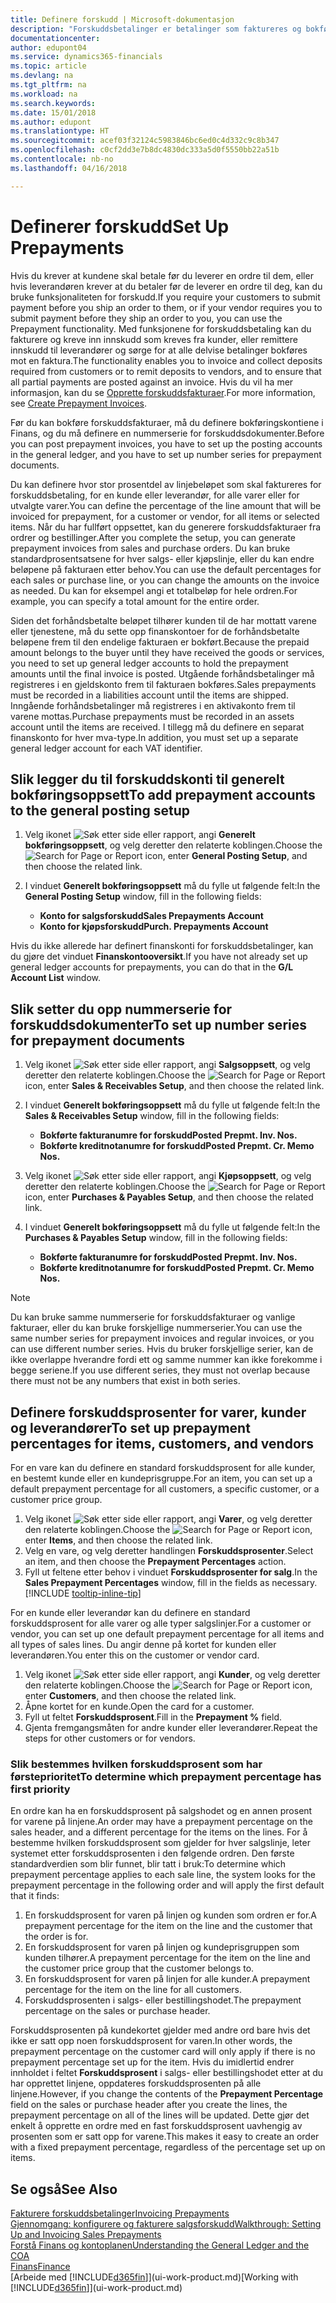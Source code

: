 ```yaml
---
title: Definere forskudd | Microsoft-dokumentasjon
description: "Forskuddsbetalinger er betalinger som faktureres og bokføres i en salgs- eller kjøpsforskuddsordre før endelig fakturering. Du må kanskje ha et innskudd før du produserer varer etter ordre, eller du må ha betaling før du sender varer til en kunde. Med funksjonene for forskuddsbetaling kan du fakturere og kreve inn innskudd som kreves fra kunder, eller remittere innskudd til leverandører. Dermed kan du sikre at alle betalinger bokføres mot en faktura."
documentationcenter: 
author: edupont04
ms.service: dynamics365-financials
ms.topic: article
ms.devlang: na
ms.tgt_pltfrm: na
ms.workload: na
ms.search.keywords: 
ms.date: 15/01/2018
ms.author: edupont
ms.translationtype: HT
ms.sourcegitcommit: acef03f32124c5983846bc6ed0c4d332c9c8b347
ms.openlocfilehash: c0cf2dd3e7b8dc4830dc333a5d0f5550bb22a51b
ms.contentlocale: nb-no
ms.lasthandoff: 04/16/2018

---
```

# <a name="set-up-prepayments"></a><span data-ttu-id="c5bfe-106">Definerer forskudd</span><span class="sxs-lookup"><span data-stu-id="c5bfe-106">Set Up Prepayments</span></span>
<span data-ttu-id="c5bfe-107">Hvis du krever at kundene skal betale før du leverer en ordre til dem, eller hvis leverandøren krever at du betaler før de leverer en ordre til deg, kan du bruke funksjonaliteten for forskudd.</span><span class="sxs-lookup"><span data-stu-id="c5bfe-107">If you require your customers to submit payment before you ship an order to them, or if your vendor requires you to submit payment before they ship an order to you, you can use the Prepayment functionality.</span></span> <span data-ttu-id="c5bfe-108">Med funksjonene for forskuddsbetaling kan du fakturere og kreve inn innskudd som kreves fra kunder, eller remittere innskudd til leverandører og sørge for at alle delvise betalinger bokføres mot en faktura.</span><span class="sxs-lookup"><span data-stu-id="c5bfe-108">The functionality enables you to invoice and collect deposits required from customers or to remit deposits to vendors, and to ensure that all partial payments are posted against an invoice.</span></span> <span data-ttu-id="c5bfe-109">Hvis du vil ha mer informasjon, kan du se [Opprette forskuddsfakturaer](finance-how-to-create-prepayment-invoices.md).</span><span class="sxs-lookup"><span data-stu-id="c5bfe-109">For more information, see [Create Prepayment Invoices](finance-how-to-create-prepayment-invoices.md).</span></span>

<span data-ttu-id="c5bfe-110">Før du kan bokføre forskuddsfakturaer, må du definere bokføringskontiene i Finans, og du må definere en nummerserie for forskuddsdokumenter.</span><span class="sxs-lookup"><span data-stu-id="c5bfe-110">Before you can post prepayment invoices, you have to set up the posting accounts in the general ledger, and you have to set up number series for prepayment documents.</span></span>  

<span data-ttu-id="c5bfe-111">Du kan definere hvor stor prosentdel av linjebeløpet som skal faktureres for forskuddsbetaling, for en kunde eller leverandør, for alle varer eller for utvalgte varer.</span><span class="sxs-lookup"><span data-stu-id="c5bfe-111">You can define the percentage of the line amount that will be invoiced for prepayment, for a customer or vendor, for all items or selected items.</span></span> <span data-ttu-id="c5bfe-112">Når du har fullført oppsettet, kan du generere forskuddsfakturaer fra ordrer og bestillinger.</span><span class="sxs-lookup"><span data-stu-id="c5bfe-112">After you complete the setup, you can generate prepayment invoices from sales and purchase orders.</span></span> <span data-ttu-id="c5bfe-113">Du kan bruke standardprosentsatsene for hver salgs- eller kjøpslinje, eller du kan endre beløpene på fakturaen etter behov.</span><span class="sxs-lookup"><span data-stu-id="c5bfe-113">You can use the default percentages for each sales or purchase line, or you can change the amounts on the invoice as needed.</span></span> <span data-ttu-id="c5bfe-114">Du kan for eksempel angi et totalbeløp for hele ordren.</span><span class="sxs-lookup"><span data-stu-id="c5bfe-114">For example, you can specify a total amount for the entire order.</span></span>  

<span data-ttu-id="c5bfe-115">Siden det forhåndsbetalte beløpet tilhører kunden til de har mottatt varene eller tjenestene, må du sette opp finanskontoer for de forhåndsbetalte beløpene frem til den endelige fakturaen er bokført.</span><span class="sxs-lookup"><span data-stu-id="c5bfe-115">Because the prepaid amount belongs to the buyer until they have received the goods or services, you need to set up general ledger accounts to hold the prepayment amounts until the final invoice is posted.</span></span> <span data-ttu-id="c5bfe-116">Utgående forhåndsbetalinger må registreres i en gjeldskonto frem til fakturaen bokføres.</span><span class="sxs-lookup"><span data-stu-id="c5bfe-116">Sales prepayments must be recorded in a liabilities account until the items are shipped.</span></span> <span data-ttu-id="c5bfe-117">Inngående forhåndsbetalinger må registreres i en aktivakonto frem til varene mottas.</span><span class="sxs-lookup"><span data-stu-id="c5bfe-117">Purchase prepayments must be recorded in an assets account until the items are received.</span></span> <span data-ttu-id="c5bfe-118">I tillegg må du definere en separat finanskonto for hver mva-type.</span><span class="sxs-lookup"><span data-stu-id="c5bfe-118">In addition, you must set up a separate general ledger account for each VAT identifier.</span></span>

## <a name="to-add-prepayment-accounts-to-the-general-posting-setup"></a><span data-ttu-id="c5bfe-119">Slik legger du til forskuddskonti til generelt bokføringsoppsett</span><span class="sxs-lookup"><span data-stu-id="c5bfe-119">To add prepayment accounts to the general posting setup</span></span>  

1. <span data-ttu-id="c5bfe-120">Velg ikonet ![Søk etter side eller rapport](media/ui-search/search_small.png "Søk etter side eller rapport"), angi **Generelt bokføringsoppsett**, og velg deretter den relaterte koblingen.</span><span class="sxs-lookup"><span data-stu-id="c5bfe-120">Choose the ![Search for Page or Report](media/ui-search/search_small.png "Search for Page or Report icon") icon, enter **General Posting Setup**, and then choose the related link.</span></span>
2. <span data-ttu-id="c5bfe-121">I vinduet **Generelt bokføringsoppsett** må du fylle ut følgende felt:</span><span class="sxs-lookup"><span data-stu-id="c5bfe-121">In the **General Posting Setup** window, fill in the following fields:</span></span>  

    - <span data-ttu-id="c5bfe-122">**Konto for salgsforskudd**</span><span class="sxs-lookup"><span data-stu-id="c5bfe-122">**Sales Prepayments Account**</span></span>  
    - <span data-ttu-id="c5bfe-123">**Konto for kjøpsforskudd**</span><span class="sxs-lookup"><span data-stu-id="c5bfe-123">**Purch. Prepayments Account**</span></span>  

<span data-ttu-id="c5bfe-124">Hvis du ikke allerede har definert finanskonti for forskuddsbetalinger, kan du gjøre det vinduet **Finanskontooversikt**.</span><span class="sxs-lookup"><span data-stu-id="c5bfe-124">If you have not already set up general ledger accounts for prepayments, you can do that in the **G/L Account List** window.</span></span>  

## <a name="to-set-up-number-series-for-prepayment-documents"></a><span data-ttu-id="c5bfe-125">Slik setter du opp nummerserie for forskuddsdokumenter</span><span class="sxs-lookup"><span data-stu-id="c5bfe-125">To set up number series for prepayment documents</span></span>  

1. <span data-ttu-id="c5bfe-126">Velg ikonet ![Søk etter side eller rapport](media/ui-search/search_small.png "Søk etter side eller rapport"), angi **Salgsoppsett**, og velg deretter den relaterte koblingen.</span><span class="sxs-lookup"><span data-stu-id="c5bfe-126">Choose the ![Search for Page or Report](media/ui-search/search_small.png "Search for Page or Report icon") icon, enter **Sales & Receivables Setup**, and then choose the related link.</span></span>
2. <span data-ttu-id="c5bfe-127">I vinduet **Generelt bokføringsoppsett** må du fylle ut følgende felt:</span><span class="sxs-lookup"><span data-stu-id="c5bfe-127">In the **Sales & Receivables Setup** window, fill in the following fields:</span></span>  

   - <span data-ttu-id="c5bfe-128">**Bokførte fakturanumre for forskudd**</span><span class="sxs-lookup"><span data-stu-id="c5bfe-128">**Posted Prepmt. Inv. Nos.**</span></span>
   - <span data-ttu-id="c5bfe-129">**Bokførte kreditnotanumre for forskudd**</span><span class="sxs-lookup"><span data-stu-id="c5bfe-129">**Posted Prepmt. Cr. Memo Nos.**</span></span>

1. <span data-ttu-id="c5bfe-130">Velg ikonet ![Søk etter side eller rapport](media/ui-search/search_small.png "Søk etter side eller rapport"), angi **Kjøpsoppsett**, og velg deretter den relaterte koblingen.</span><span class="sxs-lookup"><span data-stu-id="c5bfe-130">Choose the ![Search for Page or Report](media/ui-search/search_small.png "Search for Page or Report icon") icon, enter **Purchases & Payables Setup**, and then choose the related link.</span></span>
2. <span data-ttu-id="c5bfe-131">I vinduet **Generelt bokføringsoppsett** må du fylle ut følgende felt:</span><span class="sxs-lookup"><span data-stu-id="c5bfe-131">In the **Purchases & Payables Setup** window, fill in the following fields:</span></span>

    - <span data-ttu-id="c5bfe-132">**Bokførte fakturanumre for forskudd**</span><span class="sxs-lookup"><span data-stu-id="c5bfe-132">**Posted Prepmt. Inv. Nos.**</span></span>
    - <span data-ttu-id="c5bfe-133">**Bokførte kreditnotanumre for forskudd**</span><span class="sxs-lookup"><span data-stu-id="c5bfe-133">**Posted Prepmt. Cr. Memo Nos.**</span></span>

> [!NOTE]  
>  <span data-ttu-id="c5bfe-134">Du kan bruke samme nummerserie for forskuddsfakturaer og vanlige fakturaer, eller du kan bruke forskjellige nummerserier.</span><span class="sxs-lookup"><span data-stu-id="c5bfe-134">You can use the same number series for prepayment invoices and regular invoices, or you can use different number series.</span></span> <span data-ttu-id="c5bfe-135">Hvis du bruker forskjellige serier, kan de ikke overlappe hverandre fordi ett og samme nummer kan ikke forekomme i begge seriene.</span><span class="sxs-lookup"><span data-stu-id="c5bfe-135">If you use different series, they must not overlap because there must not be any numbers that exist in both series.</span></span>  

## <a name="to-set-up-prepayment-percentages-for-items-customers-and-vendors"></a><span data-ttu-id="c5bfe-136">Definere forskuddsprosenter for varer, kunder og leverandører</span><span class="sxs-lookup"><span data-stu-id="c5bfe-136">To set up prepayment percentages for items, customers, and vendors</span></span>  
<span data-ttu-id="c5bfe-137">For en vare kan du definere en standard forskuddsprosent for alle kunder, en bestemt kunde eller en kundeprisgruppe.</span><span class="sxs-lookup"><span data-stu-id="c5bfe-137">For an item, you can set up a default prepayment percentage for all customers, a specific customer, or a customer price group.</span></span>  

1. <span data-ttu-id="c5bfe-138">Velg ikonet ![Søk etter side eller rapport](media/ui-search/search_small.png "Søk etter side eller rapport"), angi **Varer**, og velg deretter den relaterte koblingen.</span><span class="sxs-lookup"><span data-stu-id="c5bfe-138">Choose the ![Search for Page or Report](media/ui-search/search_small.png "Search for Page or Report icon") icon, enter **Items**, and then choose the related link.</span></span>
2. <span data-ttu-id="c5bfe-139">Velg en vare, og velg deretter handlingen **Forskuddsprosenter**.</span><span class="sxs-lookup"><span data-stu-id="c5bfe-139">Select an item, and then choose the **Prepayment Percentages** action.</span></span>  
3. <span data-ttu-id="c5bfe-140">Fyll ut feltene etter behov i vinduet **Forskuddsprosenter for salg**.</span><span class="sxs-lookup"><span data-stu-id="c5bfe-140">In the **Sales Prepayment Percentages** window, fill in the fields as necessary.</span></span> [!INCLUDE [tooltip-inline-tip](includes/tooltip-inline-tip_md.md)]

<span data-ttu-id="c5bfe-141">For en kunde eller leverandør kan du definere en standard forskuddsprosent for alle varer og alle typer salgslinjer.</span><span class="sxs-lookup"><span data-stu-id="c5bfe-141">For a customer or vendor, you can set up one default prepayment percentage for all items and all types of sales lines.</span></span> <span data-ttu-id="c5bfe-142">Du angir denne på kortet for kunden eller leverandøren.</span><span class="sxs-lookup"><span data-stu-id="c5bfe-142">You enter this on the customer or vendor card.</span></span>

1. <span data-ttu-id="c5bfe-143">Velg ikonet ![Søk etter side eller rapport](media/ui-search/search_small.png "Søk etter side eller rapport"), angi **Kunder**, og velg deretter den relaterte koblingen.</span><span class="sxs-lookup"><span data-stu-id="c5bfe-143">Choose the ![Search for Page or Report](media/ui-search/search_small.png "Search for Page or Report icon") icon, enter **Customers**, and then choose the related link.</span></span>
2. <span data-ttu-id="c5bfe-144">Åpne kortet for en kunde.</span><span class="sxs-lookup"><span data-stu-id="c5bfe-144">Open the card for a customer.</span></span>
3. <span data-ttu-id="c5bfe-145">Fyll ut feltet **Forskuddsprosent**.</span><span class="sxs-lookup"><span data-stu-id="c5bfe-145">Fill in the **Prepayment %** field.</span></span>
4. <span data-ttu-id="c5bfe-146">Gjenta fremgangsmåten for andre kunder eller leverandører.</span><span class="sxs-lookup"><span data-stu-id="c5bfe-146">Repeat the steps for other customers or for vendors.</span></span>  

### <a name="to-determine-which-prepayment-percentage-has-first-priority"></a><span data-ttu-id="c5bfe-147">Slik bestemmes hvilken forskuddsprosent som har førsteprioritet</span><span class="sxs-lookup"><span data-stu-id="c5bfe-147">To determine which prepayment percentage has first priority</span></span>  
<span data-ttu-id="c5bfe-148">En ordre kan ha en forskuddsprosent på salgshodet og en annen prosent for varene på linjene.</span><span class="sxs-lookup"><span data-stu-id="c5bfe-148">An order may have a prepayment percentage on the sales header, and a different percentage for the items on the lines.</span></span> <span data-ttu-id="c5bfe-149">For å bestemme hvilken forskuddsprosent som gjelder for hver salgslinje, leter systemet etter forskuddsprosenten i den følgende ordren. Den første standardverdien som blir funnet, blir tatt i bruk:</span><span class="sxs-lookup"><span data-stu-id="c5bfe-149">To determine which prepayment percentage applies to each sale line, the system looks for the prepayment percentage in the following order and will apply the first default that it finds:</span></span>  
1. <span data-ttu-id="c5bfe-150">En forskuddsprosent for varen på linjen og kunden som ordren er for.</span><span class="sxs-lookup"><span data-stu-id="c5bfe-150">A prepayment percentage for the item on the line and the customer that the order is for.</span></span>  
2. <span data-ttu-id="c5bfe-151">En forskuddsprosent for varen på linjen og kundeprisgruppen som kunden tilhører.</span><span class="sxs-lookup"><span data-stu-id="c5bfe-151">A prepayment percentage for the item on the line and the customer price group that the customer belongs to.</span></span>  
3. <span data-ttu-id="c5bfe-152">En forskuddsprosent for varen på linjen for alle kunder.</span><span class="sxs-lookup"><span data-stu-id="c5bfe-152">A prepayment percentage for the item on the line for all customers.</span></span>  
4. <span data-ttu-id="c5bfe-153">Forskuddsprosenten i salgs- eller bestillingshodet.</span><span class="sxs-lookup"><span data-stu-id="c5bfe-153">The prepayment percentage on the sales or purchase header.</span></span>  

<span data-ttu-id="c5bfe-154">Forskuddsprosenten på kundekortet gjelder med andre ord bare hvis det ikke er satt opp noen forskuddsprosent for varen.</span><span class="sxs-lookup"><span data-stu-id="c5bfe-154">In other words, the prepayment percentage on the customer card will only apply if there is no prepayment percentage set up for the item.</span></span> <span data-ttu-id="c5bfe-155">Hvis du imidlertid endrer innholdet i feltet **Forskuddsprosent** i salgs- eller bestillingshodet etter at du har opprettet linjene, oppdateres forskuddsprosenten på alle linjene.</span><span class="sxs-lookup"><span data-stu-id="c5bfe-155">However, if you change the contents of the **Prepayment Percentage** field on the sales or purchase header after you create the lines, the prepayment percentage on all of the lines will be updated.</span></span> <span data-ttu-id="c5bfe-156">Dette gjør det enkelt å opprette en ordre med en fast forskuddsprosent uavhengig av prosenten som er satt opp for varene.</span><span class="sxs-lookup"><span data-stu-id="c5bfe-156">This makes it easy to create an order with a fixed prepayment percentage, regardless of the percentage set up on items.</span></span>

## <a name="see-also"></a><span data-ttu-id="c5bfe-157">Se også</span><span class="sxs-lookup"><span data-stu-id="c5bfe-157">See Also</span></span>  
[<span data-ttu-id="c5bfe-158">Fakturere forskuddsbetalinger</span><span class="sxs-lookup"><span data-stu-id="c5bfe-158">Invoicing Prepayments</span></span>](finance-invoice-prepayments.md)  
[<span data-ttu-id="c5bfe-159">Gjennomgang: konfigurere og fakturere salgsforskudd</span><span class="sxs-lookup"><span data-stu-id="c5bfe-159">Walkthrough: Setting Up and Invoicing Sales Prepayments</span></span>](walkthrough-setting-up-and-invoicing-sales-prepayments.md)  
[<span data-ttu-id="c5bfe-160">Forstå Finans og kontoplanen</span><span class="sxs-lookup"><span data-stu-id="c5bfe-160">Understanding the General Ledger and the COA</span></span>](finance-general-ledger.md)  
[<span data-ttu-id="c5bfe-161">Finans</span><span class="sxs-lookup"><span data-stu-id="c5bfe-161">Finance</span></span>](finance.md)  
<span data-ttu-id="c5bfe-162">[Arbeide med [!INCLUDE[d365fin](includes/d365fin_md.md)]](ui-work-product.md)</span><span class="sxs-lookup"><span data-stu-id="c5bfe-162">[Working with [!INCLUDE[d365fin](includes/d365fin_md.md)]](ui-work-product.md)</span></span>


